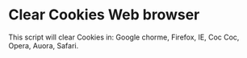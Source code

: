 # Clear Cookies Web browser

This script will clear Cookies in: Google chorme, Firefox, IE, Coc Coc, Opera, Auora, Safari.
